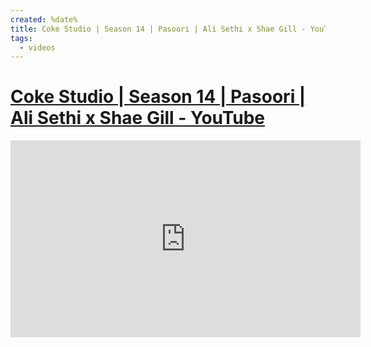 ```yaml
---
created: %date%
title: Coke Studio | Season 14 | Pasoori | Ali Sethi x Shae Gill - YouTube
tags:
  - videos
---
```


# [Coke Studio | Season 14 | Pasoori | Ali Sethi x Shae Gill - YouTube](https://youtu.be/5Eqb_-j3FDA)

<iframe width="560" height="315" src="https://www.youtube.com/embed/5Eqb_-j3FDA" title="YouTube video player" frameborder="0" allow="accelerometer; autoplay; clipboard-write; encrypted-media; gyroscope; picture-in-picture" allowfullscreen></iframe>